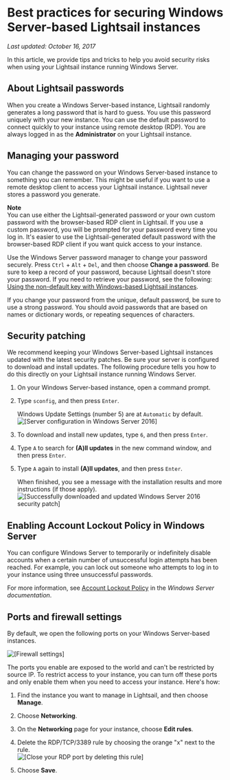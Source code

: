 # Best practices for securing Windows Server\-based Lightsail instances<a name="best-practices-for-securing-windows-based-lightsail-instances"></a>

 *Last updated: October 16, 2017* 

In this article, we provide tips and tricks to help you avoid security risks when using your Lightsail instance running Windows Server\.

## About Lightsail passwords<a name="best-practices-windows-security-about-passwords"></a>

When you create a Windows Server\-based instance, Lightsail randomly generates a long password that is hard to guess\. You use this password uniquely with your new instance\. You can use the default password to connect quickly to your instance using remote desktop \(RDP\)\. You are always logged in as the **Administrator** on your Lightsail instance\.

## Managing your password<a name="best-practices-windows-security-password-management"></a>

You can change the password on your Windows Server\-based instance to something you can remember\. This might be useful if you want to use a remote desktop client to access your Lightsail instance\. Lightsail never stores a password you generate\.

**Note**  
You can use either the Lightsail\-generated password or your own custom password with the browser\-based RDP client in Lightsail\. If you use a custom password, you will be prompted for your password every time you log in\. It's easier to use the Lightsail\-generated default password with the browser\-based RDP client if you want quick access to your instance\. 

Use the Windows Server password manager to change your password securely\. Press `Ctrl` \+ `Alt` \+ `Del`, and then choose **Change a password**\. Be sure to keep a record of your password, because Lightsail doesn't store your password\. If you need to retrieve your password, see the following: [Using the non\-default key with Windows\-based Lightsail instances](use-non-default-key-with-windows-based-instance-in-lightsail.md)\.

If you change your password from the unique, default password, be sure to use a strong password\. You should avoid passwords that are based on names or dictionary words, or repeating sequences of characters\.

## Security patching<a name="best-practices-windows-security-security-patching"></a>

We recommend keeping your Windows Server\-based Lightsail instances updated with the latest security patches\. Be sure your server is configured to download and install updates\. The following procedure tells you how to do this directly on your Lightsail instance running Windows Server\.

1. On your Windows Server\-based instance, open a command prompt\.

1. Type `sconfig`, and then press `Enter`\.

   Windows Update Settings \(number 5\) are at `Automatic` by default\.  
![\[Server configuration in Windows Server 2016\]](https://d9yljz1nd5001.cloudfront.net/en_us/2f596334045058acdba2fdcc5e035cef/images/configure-server-windows-based-lightsail.png)

1. To download and install new updates, type `6`, and then press `Enter`\.

1. Type `A` to search for **\(A\)ll updates** in the new command window, and then press `Enter`\.

1. Type `A` again to install **\(A\)ll updates**, and then press `Enter`\.

   When finished, you see a message with the installation results and more instructions \(if those apply\)\.  
![\[Successfully downloaded and updated Windows Server 2016 security patch\]](https://d9yljz1nd5001.cloudfront.net/en_us/2f596334045058acdba2fdcc5e035cef/images/download-install-updates-configure-server-windows-based-lightsail.png)

## Enabling Account Lockout Policy in Windows Server<a name="best-practices-windows-security-enable-lockout"></a>

You can configure Windows Server to temporarily or indefinitely disable accounts when a certain number of unsuccessful login attempts has been reached\. For example, you can lock out someone who attempts to log in to your instance using three unsuccessful passwords\.

For more information, see [Account Lockout Policy](https://technet.microsoft.com/en-us/library/hh994563(v=ws.11).aspx) in the *Windows Server documentation*\.

## Ports and firewall settings<a name="best-practices-windows-security-ports-firewall"></a>

By default, we open the following ports on your Windows Server\-based instances\.

![\[Firewall settings\]](https://d9yljz1nd5001.cloudfront.net/en_us/2f596334045058acdba2fdcc5e035cef/images/windows-ports-firewall-open-by-default.png)

The ports you enable are exposed to the world and can't be restricted by source IP\. To restrict access to your instance, you can turn off these ports and only enable them when you need to access your instance\. Here's how:

1. Find the instance you want to manage in Lightsail, and then choose **Manage**\.

1. Choose **Networking**\.

1. On the **Networking** page for your instance, choose **Edit rules**\.

1. Delete the RDP/TCP/3389 rule by choosing the orange "x" next to the rule\.  
![\[Close your RDP port by deleting this rule\]](https://d9yljz1nd5001.cloudfront.net/en_us/2f596334045058acdba2fdcc5e035cef/images/windows-ports-firewall-delete-rdp-port.png)

1. Choose **Save**\.
